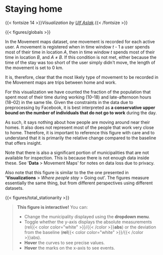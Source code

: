 # **Staying home**
{{< fontsize 14 >}}*Visualization by [Ulf Aslak](mailto:ulfaslak@gmail.com).*{{< /fontsize >}}

{{< figures/globals >}}

In the Movement maps dataset, one movement is recorded for each active user. A movement is registered when in time window *t* - 1 a user spends most of their time in location *A*, then in time window *t* spends most of their time in location *B*, and *A* ≠ *B*. If this condition is not met, either because the time of the stay was too short of the user simply didn't move, the length of the movement is set to 0 km.

It is, therefore, clear that the most likely type of movement to be recorded in the Movement maps are trips between home and work.

For this visualization we have counted the fraction of the population that spent most of their time during working (10–18) and late-afternoon hours (18–02) in the same tile. Given the constraints in the data due to preprocessing by Facebook, it is best interpreted as **a conservative upper bound on the number of individuals that do not go to work** during the day.

As such, it says nothing about how people are moving around near their homes. It also does not represent most of the people that work very close to home. Therefore, it is important to reference this figure with care and to understand that it is primarily the relative change compared to the baseline that offers insight.

Note that there is also a significant portion of municipalities that are not available for inspection. This is because there is not enough data inside these. See '**Data** > Movement Maps' for notes on data loss due to privacy.

Also note that this figure is similar to the the one presented in '**Visualizations** > *Where people stay* > Going out'. The figures measure essentially the same thing, but from different perspectives using different datasets.

{{< figures/total_stationarity >}}

> **This figure is interactive!** You can:
> * Change the municipality displayed using the **dropdown menu**.
> * Toggle whether the y-axis displays the absolute measurements (rel{{< color color="white" >}}/{{< /color >}}**abs**) or the deviation from the baseline (**rel**{{< color color="white" >}}/{{< /color >}}abs).
> * **Hover** the curves to see precise values.
> * **Hover** the marks on the x-axis to see events.